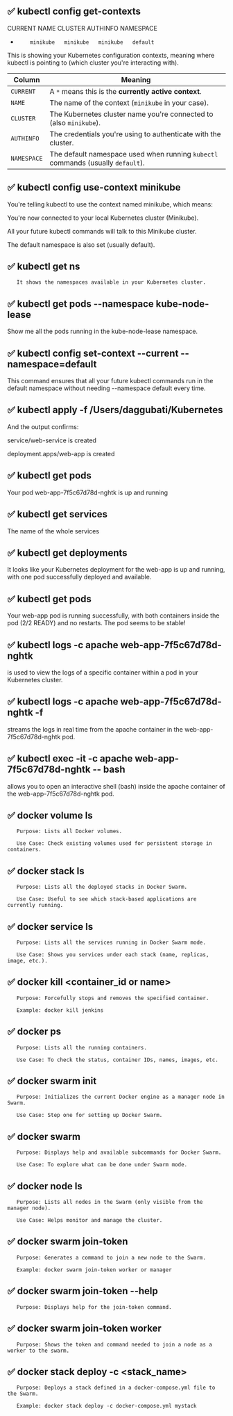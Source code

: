 ## ✅ kubectl config get-contexts

CURRENT   NAME       CLUSTER    AUTHINFO   NAMESPACE
*         minikube   minikube   minikube   default

This is showing your Kubernetes configuration contexts, meaning where kubectl is pointing to (which cluster you're interacting with).

| Column      | Meaning                                                                         |
| ----------- | ------------------------------------------------------------------------------- |
| `CURRENT`   | A `*` means this is the **currently active context**.                           |
| `NAME`      | The name of the context (`minikube` in your case).                              |
| `CLUSTER`   | The Kubernetes cluster name you're connected to (also `minikube`).              |
| `AUTHINFO`  | The credentials you're using to authenticate with the cluster.                  |
| `NAMESPACE` | The default namespace used when running `kubectl` commands (usually `default`). |

## ✅ kubectl config use-context minikube

You're telling kubectl to use the context named minikube, which means:

You're now connected to your local Kubernetes cluster (Minikube).

All your future kubectl commands will talk to this Minikube cluster.

The default namespace is also set (usually default).

## ✅ kubectl get ns

       It shows the namespaces available in your Kubernetes cluster.

## ✅ kubectl get pods --namespace kube-node-lease

Show me all the pods running in the kube-node-lease namespace.

## ✅ kubectl config set-context --current --namespace=default

This command ensures that all your future kubectl commands run in the default namespace without needing --namespace default every time.

## ✅ kubectl apply -f /Users/daggubati/Kubernetes

And the output confirms:

 service/web-service is created

 deployment.apps/web-app is created

## ✅ kubectl get pods

Your pod web-app-7f5c67d78d-nghtk is up and running

## ✅ kubectl get services

The name of the whole services

## ✅ kubectl get deployments

It looks like your Kubernetes deployment for the web-app is up and running, with one pod successfully deployed and available.

## ✅ kubectl get pods

Your web-app pod is running successfully, with both containers inside the pod (2/2 READY) and no restarts. The pod seems to be stable!

## ✅ kubectl logs -c apache web-app-7f5c67d78d-nghtk 

is used to view the logs of a specific container within a pod in your Kubernetes cluster.

## ✅ kubectl logs -c apache web-app-7f5c67d78d-nghtk -f 

streams the logs in real time from the apache container in the web-app-7f5c67d78d-nghtk pod.

## ✅ kubectl exec -it -c apache web-app-7f5c67d78d-nghtk -- bash

allows you to open an interactive shell (bash) inside the apache container of the web-app-7f5c67d78d-nghtk pod.

## ✅ docker volume ls

       Purpose: Lists all Docker volumes.
       
       Use Case: Check existing volumes used for persistent storage in containers.

## ✅ docker stack ls

       Purpose: Lists all the deployed stacks in Docker Swarm.
       
       Use Case: Useful to see which stack-based applications are currently running.

## ✅ docker service ls

       Purpose: Lists all the services running in Docker Swarm mode.
       
       Use Case: Shows you services under each stack (name, replicas, image, etc.).

## ✅ docker kill <container_id or name>

       Purpose: Forcefully stops and removes the specified container.
       
       Example: docker kill jenkins

## ✅ docker ps

       Purpose: Lists all the running containers.
       
       Use Case: To check the status, container IDs, names, images, etc.

## ✅ docker swarm init

       Purpose: Initializes the current Docker engine as a manager node in Swarm.
       
       Use Case: Step one for setting up Docker Swarm.

## ✅ docker swarm

       Purpose: Displays help and available subcommands for Docker Swarm.
       
       Use Case: To explore what can be done under Swarm mode.

## ✅ docker node ls

       Purpose: Lists all nodes in the Swarm (only visible from the manager node).
       
       Use Case: Helps monitor and manage the cluster.

## ✅ docker swarm join-token

       Purpose: Generates a command to join a new node to the Swarm.
       
       Example: docker swarm join-token worker or manager

## ✅ docker swarm join-token --help

       Purpose: Displays help for the join-token command.

## ✅ docker swarm join-token worker

       Purpose: Shows the token and command needed to join a node as a worker to the swarm.

## ✅ docker stack deploy -c <path> <stack_name>

       Purpose: Deploys a stack defined in a docker-compose.yml file to the Swarm.
       
       Example: docker stack deploy -c docker-compose.yml mystack
